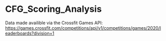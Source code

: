 # CFG_Scoring_Analysis

Data made availible via the Crossfit Games API: https://games.crossfit.com/competitions/api/v1/competitions/games/2020/leaderboards?division=1

